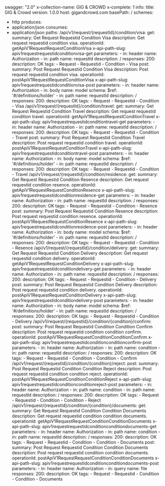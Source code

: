 swagger: "2.0"
x-collection-name: GIG & CROWD
x-complete: 1
info:
  title: GIG & Crowd
  version: 1.0.0
host: gigandcrowd.com
basePath: /
schemes:
- http
produces:
- application/json
consumes:
- application/json
paths:
  /api/v1/request/{requestId}/condition/visa:
    get:
      summary: Get Request Requestid Condition Visa
      description: Get request requestid condition visa.
      operationId: getApiV1RequestRequestConditionVisa
      x-api-path-slug: apiv1requestrequestidconditionvisa-get
      parameters:
      - in: header
        name: Authorization
      - in: path
        name: requestId
        description: /
      responses:
        200:
          description: OK
      tags:
      - Request
      - Requestid
      - Condition
      - Visa
    post:
      summary: Post Request Requestid Condition Visa
      description: Post request requestid condition visa.
      operationId: postApiV1RequestRequestConditionVisa
      x-api-path-slug: apiv1requestrequestidconditionvisa-post
      parameters:
      - in: header
        name: Authorization
      - in: body
        name: model
        schema:
          $ref: '#/definitions/holder'
      - in: path
        name: requestId
        description: /
      responses:
        200:
          description: OK
      tags:
      - Request
      - Requestid
      - Condition
      - Visa
  /api/v1/request/{requestId}/condition/travel:
    get:
      summary: Get Request Requestid Condition Travel
      description: Get request requestid condition travel.
      operationId: getApiV1RequestRequestConditionTravel
      x-api-path-slug: apiv1requestrequestidconditiontravel-get
      parameters:
      - in: header
        name: Authorization
      - in: path
        name: requestId
        description: /
      responses:
        200:
          description: OK
      tags:
      - Request
      - Requestid
      - Condition
      - Travel
    post:
      summary: Post Request Requestid Condition Travel
      description: Post request requestid condition travel.
      operationId: postApiV1RequestRequestConditionTravel
      x-api-path-slug: apiv1requestrequestidconditiontravel-post
      parameters:
      - in: header
        name: Authorization
      - in: body
        name: model
        schema:
          $ref: '#/definitions/holder'
      - in: path
        name: requestId
        description: /
      responses:
        200:
          description: OK
      tags:
      - Request
      - Requestid
      - Condition
      - Travel
  /api/v1/request/{requestId}/condition/residence:
    get:
      summary: Get Request Requestid Condition Resence
      description: Get request requestid condition resence.
      operationId: getApiV1RequestRequestConditionResence
      x-api-path-slug: apiv1requestrequestidconditionresidence-get
      parameters:
      - in: header
        name: Authorization
      - in: path
        name: requestId
        description: /
      responses:
        200:
          description: OK
      tags:
      - Request
      - Requestid
      - Condition
      - Resence
    post:
      summary: Post Request Requestid Condition Resence
      description: Post request requestid condition resence.
      operationId: postApiV1RequestRequestConditionResence
      x-api-path-slug: apiv1requestrequestidconditionresidence-post
      parameters:
      - in: header
        name: Authorization
      - in: body
        name: model
        schema:
          $ref: '#/definitions/holder'
      - in: path
        name: requestId
        description: /
      responses:
        200:
          description: OK
      tags:
      - Request
      - Requestid
      - Condition
      - Resence
  /api/v1/request/{requestId}/condition/delivery:
    get:
      summary: Get Request Requestid Condition Delivery
      description: Get request requestid condition delivery.
      operationId: getApiV1RequestRequestConditionDelivery
      x-api-path-slug: apiv1requestrequestidconditiondelivery-get
      parameters:
      - in: header
        name: Authorization
      - in: path
        name: requestId
        description: /
      responses:
        200:
          description: OK
      tags:
      - Request
      - Requestid
      - Condition
      - Delivery
    post:
      summary: Post Request Requestid Condition Delivery
      description: Post request requestid condition delivery.
      operationId: postApiV1RequestRequestConditionDelivery
      x-api-path-slug: apiv1requestrequestidconditiondelivery-post
      parameters:
      - in: header
        name: Authorization
      - in: body
        name: model
        schema:
          $ref: '#/definitions/holder'
      - in: path
        name: requestId
        description: /
      responses:
        200:
          description: OK
      tags:
      - Request
      - Requestid
      - Condition
      - Delivery
  /api/v1/request/{requestId}/condition/{condition}/confirm:
    post:
      summary: Post Request Requestid Condition Condition Confirm
      description: Post request requestid condition condition confirm.
      operationId: postApiV1RequestRequestConditionConditionConfirm
      x-api-path-slug: apiv1requestrequestidconditionconditionconfirm-post
      parameters:
      - in: header
        name: Authorization
      - in: path
        name: condition
      - in: path
        name: requestId
        description: /
      responses:
        200:
          description: OK
      tags:
      - Request
      - Requestid
      - Condition
      - Condition
      - Confirm
  /api/v1/request/{requestId}/condition/{condition}/reject:
    post:
      summary: Post Request Requestid Condition Condition Reject
      description: Post request requestid condition condition reject.
      operationId: postApiV1RequestRequestConditionConditionReject
      x-api-path-slug: apiv1requestrequestidconditionconditionreject-post
      parameters:
      - in: header
        name: Authorization
      - in: path
        name: condition
      - in: path
        name: requestId
        description: /
      responses:
        200:
          description: OK
      tags:
      - Request
      - Requestid
      - Condition
      - Condition
      - Reject
  /api/v1/request/{requestId}/condition/{condition}/documents:
    get:
      summary: Get Request Requestid Condition Condition Documents
      description: Get request requestid condition condition documents.
      operationId: getApiV1RequestRequestConditionConditionDocuments
      x-api-path-slug: apiv1requestrequestidconditionconditiondocuments-get
      parameters:
      - in: header
        name: Authorization
      - in: path
        name: condition
      - in: path
        name: requestId
        description: /
      responses:
        200:
          description: OK
      tags:
      - Request
      - Requestid
      - Condition
      - Condition
      - Documents
    post:
      summary: Post Request Requestid Condition Condition Documents
      description: Post request requestid condition condition documents.
      operationId: postApiV1RequestRequestConditionConditionDocuments
      x-api-path-slug: apiv1requestrequestidconditionconditiondocuments-post
      parameters:
      - in: header
        name: Authorization
      - in: query
        name: file
      responses:
        200:
          description: OK
      tags:
      - Request
      - Requestid
      - Condition
      - Condition
      - Documents